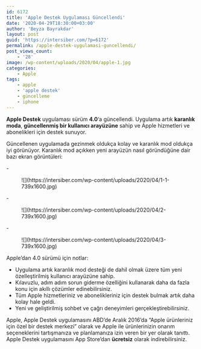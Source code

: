 ```yaml
---
id: 6172
title: 'Apple Destek Uygulaması Güncellendi'
date: '2020-04-29T18:30:00+03:00'
author: 'Beyza Bayrakdar'
layout: post
guid: 'https://intersiber.com/?p=6172'
permalink: /apple-destek-uygulamasi-guncellendi/
post_views_count:
    - '28'
image: /wp-content/uploads/2020/04/apple-1.jpg
categories:
    - Apple
tags:
    - apple
    - 'apple destek'
    - güncelleme
    - iphone
---
```


**Apple Destek** uygulaması sürüm **4.0**‘a güncellendi. Uygulama artık **karanlık moda**, **güncellenmiş bir kullanıcı arayüzüne** sahip ve Apple hizmetleri ve abonelikleri için destek sunuyor.

Güncellenen uygulamada gezinmek oldukça kolay ve karanlık mod oldukça iyi görünüyor. Karanlık mod açıkken yeni arayüzün nasıl göründüğüne dair bazı ekran görüntüleri:

<div class="wp-block-jetpack-slideshow aligncenter" data-effect="slide"><div class="wp-block-jetpack-slideshow_container swiper-container">- <figure>![](https://intersiber.com/wp-content/uploads/2020/04/1-1-739x1600.jpg)</figure>
- <figure>![](https://intersiber.com/wp-content/uploads/2020/04/2-739x1600.jpg)</figure>
- <figure>![](https://intersiber.com/wp-content/uploads/2020/04/3-739x1600.jpg)</figure>

<a class="wp-block-jetpack-slideshow_button-prev swiper-button-prev swiper-button-white" role="button"></a><a class="wp-block-jetpack-slideshow_button-next swiper-button-next swiper-button-white" role="button"></a><a aria-label="Pause Slideshow" class="wp-block-jetpack-slideshow_button-pause" role="button"></a><div class="wp-block-jetpack-slideshow_pagination swiper-pagination swiper-pagination-white"></div></div></div>Apple’dan 4.0 sürümü için notlar:

- Uygulama artık karanlık mod desteği de dahil olmak üzere tüm yeni özelleştirilmiş kullanıcı arayüzüne sahip.
- Kılavuzlu, adım adım sorun giderme özelliğini kullanarak daha da fazla konu için akıllı çözümler edinebilirsiniz.
- Tüm Apple hizmetleriniz ve abonelikleriniz için destek bulmak artık daha kolay hale geldi.
- Yeni ve geliştirilmiş sohbet ve çağrı deneyimleri gerçekleştirebilirsiniz.

Apple, Apple Destek uygulamasını ABD’de Aralık 2016’da “Apple ürünleriniz için özel bir destek merkezi” olarak ve Apple ile ürünlerinizin onarım seçeneklerini tartışmanıza ve planlamanıza izin veren bir yer olarak tanıttı. Apple Destek uygulamasını App Store’dan **ücretsiz** olarak indirebilirsiniz.